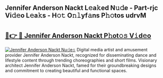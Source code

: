 ## Jennifer Anderson Nackt L𝚎a𝚔ed N𝚞𝚍e - Part-rjc Vi𝚍𝚎o L𝚎a𝚔s - H𝚘𝚝 O𝚗𝚕yf𝚊ns P𝚑𝚘tos udrvM

# <h2><a href="http://kf0bvu.oniu.top/?m=Jennifer+Anderson+Nackt">🔗👉 🔴 Jennifer Anderson Nackt P𝚑ot𝚘𝚜 V𝚒d𝚎o</a></h2>

[![Jennifer Anderson Nackt Nu𝚍e𝚜](https://i.imgur.com/0qMVB7G.gif)](http://kf0bvu.oniu.top/?m=Jennifer+Anderson+Nackt)
Digital media artist and amusement provider Jennifer Anderson Nackt, recognized for disseminating dance and lifestyle content through trending choreographies and short films. Visionary architect Jennifer Anderson Nackt, famed for their groundbreaking designs and commitment to creating beautiful and functional spaces.  
